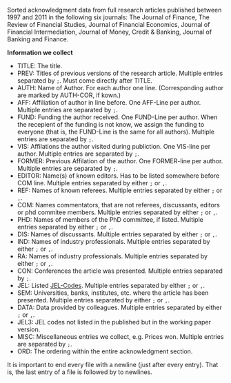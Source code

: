 Sorted acknowledgment data from full research articles published between 1997 and 2011 in the following six journals: The Journal of Finance, The Review of Financial Studies, Journal of Financial Economics, Journal of Financial Intermediation, Journal of Money, Credit & Banking, Journal of Banking and Finance.

**Information we collect**

* TITLE: The title.
* PREV: Titles of previous versions of the research article. Multiple entries separated by `;`. Must come directly after TITLE.
* AUTH: Name of Author. For each author one line. (Corresponding author are marked by AUTH-COR, if kown.)
* AFF: Affiliation of author in line before. One AFF-Line per author. Multiple entries are separated by `;`.
* FUND: Funding the author received. One FUND-Line per author. When the recepient of the funding is not know, we assign the funding to everyone (that is, the FUND-Line is the same for all authors). Multiple entries are separated by `;`.
* VIS: Affilations the author visited during publiction. One VIS-line per author. Multiple entries are separated by `;`.
* FORMER: Previous Affilation of the author. One FORMER-line per author. Multiple entries are separated by `;`.
* EDITOR: Name(s) of known editors. Has to be listed somewhere before COM line. Multiple entries separated by either `;` or `,`.
* REF: Names of known referees. Multiple entries separated by either `;` or `,`.
* COM: Names commentators, that are not referees, discussants, editors or phd commitee members. Multiple entries separated by either `;` or `,`.
* PHD: Names of members of the PhD committee, if listed. Multiple entries separated by either `;` or `,`.
* DIS: Names of discussants. Multiple entries separated by either `;` or `,`.
* IND: Names of industry professionals. Multiple entries separated by either `;` or `,`.
* RA: Names of industry professionals. Multiple entries separated by either `;` or `,`.
* CON: Conferences the article was presented. Multiple entries separated by `;`.
* JEL: Listed [JEL-Codes](https://www.aeaweb.org/jel/guide/jel.php). Multiple entries separated by either `;` or `,`.
* SEM: Universities, banks, institutes, etc. where the article has been presented. Multiple entries separated by either `;` or `,`.
* DATA: Data provided by colleagues. Multiple entries separated by either `;` or `,`.
* JEL3: JEL codes not listed in the published but in the working paper version.
* MISC: Miscellaneous entries we collect, e.g. Prices won. Multiple entries are separated by `;`.
* ORD: The ordering within the entire acknowledgment section.

It is important to end every file with a newline (just after every entry). That is, the last entry of a file is followed by to newlines.
